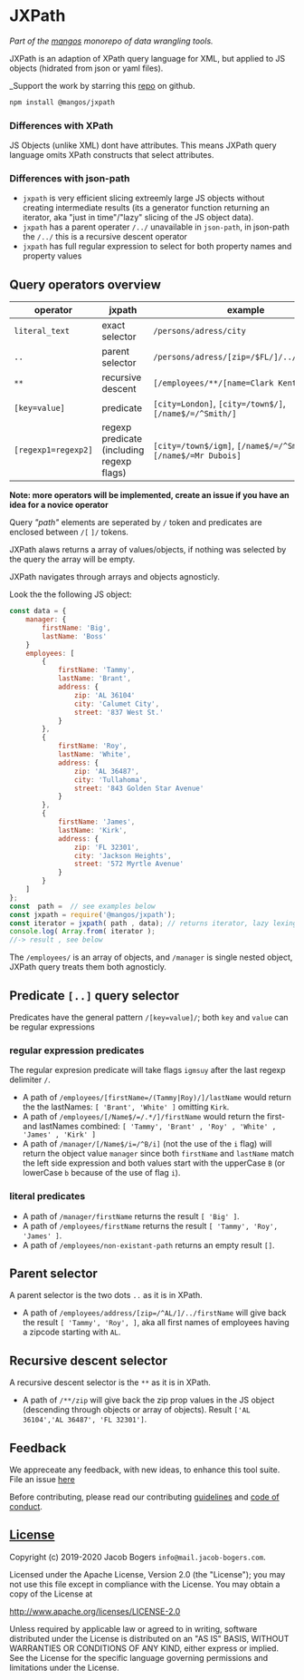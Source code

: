 
# JXPath

_Part of the [mangos](https://github.com/R-js/mangos) monorepo of data wrangling tools._

JXPath is an adaption of XPath query language for XML, but applied to JS objects (hidrated from json or yaml files).

_Support the work by starring this [repo](https://github.com/R-js/mangos) on github.

```bash
npm install @mangos/jxpath
```

### Differences with XPath

JS Objects (unlike XML) dont have attributes. This means JXPath query language omits XPath constructs that select attributes.

### Differences with json-path

- `jxpath` is very efficient slicing extreemly large JS objects without creating intermediate results (its a generator function returning an iterator, aka "just in time"/"lazy" slicing of the JS object data).
- `jxpath` has a parent operater `/../` unavailable in `json-path`, in json-path the `/../` this is a recursive descent operator
- `jxpath` has full regular expression to select for both property names and property values

## Query operators overview

| operator            | jxpath            | example                                                       |
| ------------------- | ----------------- | ------------------------------------------------------------- |
| `literal_text`      | exact selector    | `/persons/adress/city`                                        |
| `..`                | parent selector   | `/persons/adress/[zip=/$FL/]/../firstName`                    |
| `**`                | recursive descent | `[/employees/**/[name=Clark Kent]/address`                    |
| `[key=value]`       | predicate         | `[city=London]`, `[city=/town$/]`, `[/name$/=/^Smith/]`       |
| `[regexp1=regexp2]` | regexp predicate (including regexp flags)  | `[city=/town$/igm]`, `[/name$/=/^Smith/]`, `[/name$/=Mr Dubois]` |

**Note: more operators will be implemented, create an issue if you have an idea for a novice operator**

Query _"path"_ elements are seperated by `/` token and predicates are enclosed between `/[`  `]/` tokens.

JXPath alaws returns a array of values/objects, if nothing was selected by the query the array will be empty.

JXPath navigates through arrays and objects agnosticly.

Look the the following JS object:

```javascript
const data = {
    manager: {
        firstName: 'Big',
        lastName: 'Boss'
    }
    employees: [ 
        {
            firstName: 'Tammy',
            lastName: 'Brant',
            address: {
                zip: 'AL 36104'
                city: 'Calumet City',
                street: '837 West St.'
            }
        },
        {
            firstName: 'Roy',
            lastName: 'White',
            address: {
                zip: 'AL 36487',
                city: 'Tullahoma',
                street: '843 Golden Star Avenue'
            }
        },
        {
            firstName: 'James',
            lastName: 'Kirk',
            address: {
                zip: 'FL 32301',
                city: 'Jackson Heights',
                street: '572 Myrtle Avenue'
            }
        }
    ]
};
const  path =  // see examples below
const jxpath = require('@mangos/jxpath');
const iterator = jxpath( path , data); // returns iterator, lazy lexing
console.log( Array.from( iterator );
//-> result , see below
```

The `/employees/` is an array of objects, and `/manager` is single nested object, JXPath query treats them both agnosticly.

## Predicate `[..]` query selector

Predicates have the general pattern `/[key=value]/`; both `key` and `value` can be regular expressions

### regular expression predicates

The regular expresion predicate will take flags `igmsuy` after the last regexp delimiter `/`.

* A path of `/employees/[firstName=/(Tammy|Roy)/]/lastName` would return the the lastNames: `[ 'Brant', 'White' ]` omitting `Kirk`.
* A path of `/employees/[/Name$/=/.*/]/firstName` would return the first-and lastNames combined: `[ 'Tammy', 'Brant' , 'Roy' , 'White' , 'James' , 'Kirk' ]`
* A path of `/manager/[/Name$/i=/^B/i]` (not the use of the `i` flag) will return the object value `manager` since both `firstName` and `lastName` match the left side expression and both values start with the upperCase `B` (or lowerCase `b` because of the use of flag `i`).

### literal predicates

* A path of `/manager/firstName` returns the result `[ 'Big' ]`.
* A path of `/employees/firstName` returns the result `[ 'Tammy', 'Roy', 'James' ]`.
* A path of `/employees/non-existant-path` returns an empty result `[]`.

## Parent selector

A parent selector is the two dots `..` as it is in XPath.

* A path of `/employees/address/[zip=/^AL/]/../firstName` will give back the result `[ 'Tammy', 'Roy', ]`, aka all first names of employees having a zipcode starting with `AL`.

## Recursive descent selector

A recursive descent selector is the `**` as it is in XPath.

* A path of `/**/zip` will give back the zip prop values in the JS object (descending through objects or array of objects). Result `['AL 36104','AL 36487', 'FL 32301']`.

## Feedback

We appreceate any feedback, with new ideas, to enhance this tool suite. File an issue [here](https://github.com/R-js/mangos/issues)

Before contributing, please read our contributing [guidelines](CODE_OF_CONDUCT.md) and [code of conduct](CONTRIBUTING_GUIDELINES.md).

## [License](LICENSE)

Copyright (c) 2019-2020 Jacob Bogers `info@mail.jacob-bogers.com`.

Licensed under the Apache License, Version 2.0 (the "License"); you may not use this file except in compliance with the License. You may obtain a copy of the License at

http://www.apache.org/licenses/LICENSE-2.0

Unless required by applicable law or agreed to in writing, software distributed under the License is distributed on an "AS IS" BASIS, WITHOUT WARRANTIES OR CONDITIONS OF ANY KIND, either express or implied. See the License for the specific language governing permissions and limitations under the License.
